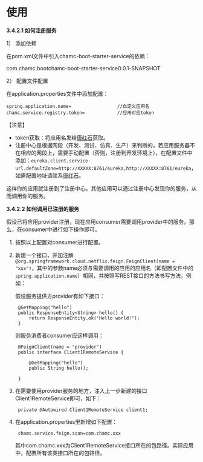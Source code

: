# 使用

**3.4.2.1 如何注册服务**

1） 添加依赖

在pom.xml文件中引入chamc-boot-starter-service的依赖：

com.chamc.bootchamc-boot-starter-service0.0.1-SNAPSHOT

2） 配置文件配置

在application.properties文件中添加配置：

```text
spring.application.name=                 //自定义应用名
chamc.service.registry.token=            //应用对应token
```

【注意】

* token获取：将应用名发给[唐红石](mailto:tanghongshi@chamc.com.cn)获取。
* 注册中心是根据网段（开发、测试、仿真、生产）来判断的，若应用服务器不在相应的网段上，需要手动配置（否则，注册到开发环境上），在配置文件中添加：`eureka.client.service-url.defaultZone=http://XXXXX:8761/eureka,http://XXXXX:8761/eureka`，如需配置地址请联系[唐红石](mailto:tanghongshi@chamc.com.cn)。

这样你的应用就注册到了注册中心，其他应用可以通过注册中心发现你的服务，从而调用你的服务。

**3.4.2.2 如何调用已注册的服务**

假设已将应用provider注册，现在应用consumer需要调用provider中的服务。那么，在consumer中进行如下操作即可。

1. 按照以上配置对consumer进行配置。
2. 新建一个接口，并加注解`@org.springframework.cloud.netflix.feign.FeignClient(name = "xxx")`，其中的参数name必须与需要调用的应用的应用名（即配置文件中的`spring.application.name`）相同，并按照写REST接口的方法书写方法。例如：

   假设服务提供方provider有如下接口：

   ```text
    @GetMapping("hello")
    public ResponseEntity<String> hello() {
        return ResponseEntity.ok("Hello world!");
    }
   ```

   则服务消费者consumer应这样调用：

   ```text
    @FeignClient(name = "provider")
    public interface Client1RemoteService {

        @GetMapping("hello")
        public String hello();

    }
   ```

3. 在需要使用provider服务的地方，注入上一步新建的接口Client1RemoteService即可，如下：

   ```text
    private @Autowired Client1RemoteService client1;
   ```

4. 在application.properties里新增如下配置：

   ```text
    chamc.service.feign.scan=com.chamc.xxx
   ```

   其中com.chamc.xxx为Client1RemoteService接口所在的包路径。实际应用中，配置所有该类接口所在的包路径。

